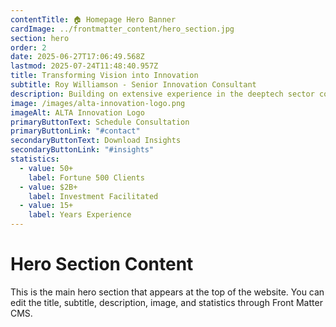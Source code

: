 ```yaml
---
contentTitle: 🏠 Homepage Hero Banner
cardImage: ../frontmatter_content/hero_section.jpg
section: hero
order: 2
date: 2025-06-27T17:06:49.568Z
lastmod: 2025-07-24T11:48:40.957Z
title: Transforming Vision into Innovation
subtitle: Roy Williamson - Senior Innovation Consultant
description: Building on extensive experience in the deeptech sector covering investment and business development, Roy advises on systemic challenges faced by startups and scale-ups in emerging technology markets.
image: /images/alta-innovation-logo.png
imageAlt: ALTA Innovation Logo
primaryButtonText: Schedule Consultation
primaryButtonLink: "#contact"
secondaryButtonText: Download Insights
secondaryButtonLink: "#insights"
statistics:
  - value: 50+
    label: Fortune 500 Clients
  - value: $2B+
    label: Investment Facilitated
  - value: 15+
    label: Years Experience
---
```


# Hero Section Content

This is the main hero section that appears at the top of the website. You can edit the title, subtitle, description, image, and statistics through Front Matter CMS.
